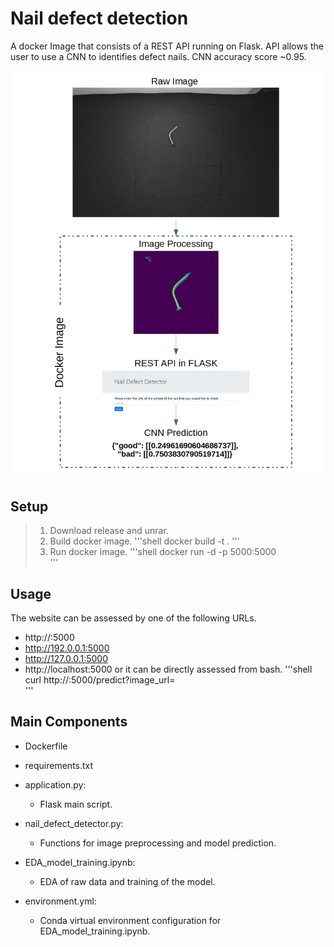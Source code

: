 # Nail defect detection
A docker Image that consists of a REST API running on Flask. API allows the user to use a CNN to identifies defect nails. CNN accuracy score ~0.95.

![](example.jpg)

## Setup
> 1. Download release and unrar. 
> 2. Build docker image.
'''shell
    docker build -t <docker-image-name-of-your-choice> . 
'''
> 3. Run docker image.
'''shell
    docker run -d -p 5000:5000 <docker-image-name-of-your-choice>  
'''
    
## Usage
The website can be assessed by one of the following URLs. 
- http://<DOCKER-IP>:5000
- http://192.0.0.1:5000
- http://127.0.0.1:5000
- http://localhost:5000
or it can be directly assessed from bash.
'''shell
curl http://<DOCKER-IP>:5000/predict?image_url=<nail-image-of-your-choice>  
'''
    
## Main Components
- Dockerfile
- requirements.txt
- application.py:
  - Flask main script.
- nail_defect_detector.py:
  - Functions for image preprocessing and model prediction.
  
- EDA_model_training.ipynb:
  - EDA of raw data and training of the model.
- environment.yml:
  - Conda virtual environment configuration for EDA_model_training.ipynb.


